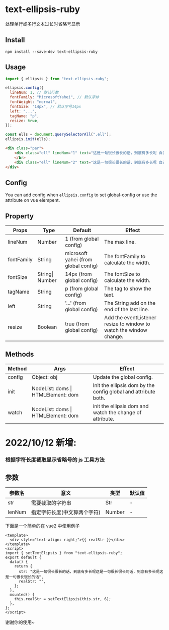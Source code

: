 # text-ellipsis-ruby

处理单行或多行文本过长时省略号显示

## Install

```
npm install --save-dev text-ellipsis-ruby
```

## Usage

```js
import { ellipsis } from "text-ellipsis-ruby";

ellipsis.config({
  lineNum: 1, // 默认行数
  fontFamily: "MicrosoftYahei", // 默认字体
  fontWeight: "normal",
  fontSize: "14px", // 默认字号14px
  left: "...",
  tagName: "p",
  resize: true,
});

const ells = document.querySelectorAll(".ell");
ellipsis.init(ells);
```

```html
<div class="par">
    <div class="ell" lineNum="1" text="这是一句很长很长的话，到底有多长呢 自己感受一下 够长了吧 还没感受到？那再感受下这是一句很长很长的话，到底有多长呢 自己感受一下 够长了吧 还没感受到？那再感受下这是一句很长很长的话，到底有多长呢 自己感受一下 够长了吧 还没感受到？那再感受下"></div>
    </br>
    <div class="ell" lineNum="2" text="这是一句很长很长的话，到底有多长呢 自己感受一下 够长了吧 还没感受到？那再感受下这是一句很长很长的话，到底有多长呢 自己感受一下 够长了吧 还没感受到？那再感受下这是一句很长很长的话，到底有多长呢 自己感受一下 够长了吧 还没感受到？那再感受下这是一句很长很长的话，到底有多长呢 自己感受一下 够长了吧 还没感受到？那再感受下"></div>
</div>
```

## Config

You can add config when `ellipsis.config` to set global-config or use the attribute on vue elempent.

## Property

| Props      | Type            | Default                              | Effect                                                             |
| ---------- | --------------- | ------------------------------------ | ------------------------------------------------------------------ |
| lineNum    | Number          | 1 (from global config)               | The max line.                                                      |
| fontFamily | String          | microsoft yahei (from global config) | The fontFamily to calculate the width.                             |
| fontSize   | String\| Number | 14px (from global config)            | The fontSize to calculate the width.                               |
| tagName    | String          | p (from global config)               | The tag to show the text.                                          |
| left       | String          | '…' (from global config)             | The String add on the end of the last line.                        |
| resize     | Boolean         | true (from global config)            | Add the eventListener resize to window to watch the window change. |

## Methods

| Method | Args                               | Effect                                                         |
| ------ | ---------------------------------- | -------------------------------------------------------------- |
| config | Object: obj                        | Update the global config.                                      |
| init   | NodeList: doms \| HTMLElement: dom | Init the ellipsis dom by the config global and attribute both. |
| watch  | NodeList: doms \| HTMLElement: dom | init the ellipsis dom and watch the change of attribute.       |

# 2022/10/12 新增:

### 根据字符长度截取显示省略号的 js 工具方法

## 参数

| 参数名 | 意义                         | 类型   | 默认值 |
| ------ | ---------------------------- | ------ | ------ |
| str    | 需要截取的字符串             | Str    | -      |
| lenNum | 指定字符长度(中文算两个字符) | Number | -      |

下面是一个简单的在 vue2 中使用例子

```vue
<template>
  <div style="text-align: right;">{{ realStr }}</div>
</template>
<script>
import { setTextElipsis } from "text-ellipsis-ruby";
export default {
  data() {
    return {
      str: "这是一句很长很长的话，到底有多长呢这是一句很长很长的话，到底有多长呢这是一句很长很长的话",
      realStr: "",
    };
  },
  mounted() {
    this.realStr = setTextElipsis(this.str, 6);
  },
};
</script>
```

谢谢你的使用~
